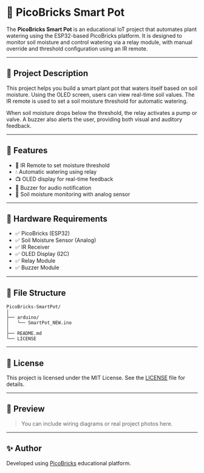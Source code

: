 # 🌱 PicoBricks Smart Pot

The **PicoBricks Smart Pot** is an educational IoT project that automates plant watering using the ESP32-based PicoBricks platform. It is designed to monitor soil moisture and control watering via a relay module, with manual override and threshold configuration using an IR remote.

---

## 🧠 Project Description

This project helps you build a smart plant pot that waters itself based on soil moisture. Using the OLED screen, users can view real-time soil values. The IR remote is used to set a soil moisture threshold for automatic watering.

When soil moisture drops below the threshold, the relay activates a pump or valve. A buzzer also alerts the user, providing both visual and auditory feedback.

---

## 🔧 Features

- 📡 IR Remote to set moisture threshold
- 💧 Automatic watering using relay
- 📺 OLED display for real-time feedback
- 🔔 Buzzer for audio notification
- 🌱 Soil moisture monitoring with analog sensor

---

## 🧰 Hardware Requirements

- ✅ PicoBricks (ESP32)
- ✅ Soil Moisture Sensor (Analog)
- ✅ IR Receiver
- ✅ OLED Display (I2C)
- ✅ Relay Module
- ✅ Buzzer Module

---

## 📂 File Structure

```
PicoBricks-SmartPot/
│
├── arduino/
│   └── SmartPot_NEW.ino
│
├── README.md
└── LICENSE
```

---

## 📜 License

This project is licensed under the MIT License. See the [LICENSE](LICENSE) file for details.

---

## 📸 Preview

> You can include wiring diagrams or real project photos here.

---

## ✨ Author

Developed using [PicoBricks](https://www.picobricks.com) educational platform.
